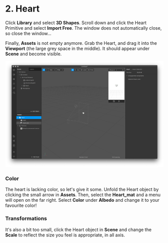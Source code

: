 # 2. Heart

Click **Library** and select **3D Shapes**. Scroll down and click the Heart Primitive and select **Import Free**. The window does not automatically close, so close the window…

Finally, **Assets** is not empty anymore. Grab the Heart, and drag it into the **Viewport** \(the large grey space in the middle\). It should appear under **Scene** and become visible.

![](../../../.gitbook/assets/spark-heart%20%281%29.png)

### Color

The heart is lacking color, so let's give it some. Unfold the Heart object by clicking the small arrow in **Assets**. Then, select the **Heart\_mat** and a menu will open on the far right. Select **Color** under **Albedo** and change it to your favourite color!

### Transformations

It's also a bit too small, click the Heart object in **Scene** and change the **Scale** to reflect the size you feel is appropriate, in all axis.

